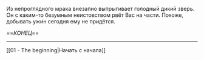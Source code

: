 Из непроглядного мрака внезапно выпрыгивает голодный дикий зверь.
Он с каким-то безумным неистовством рвёт Вас на части.
Похоже, добывать ужин сегодня ему не придётся.

==*КОНЕЦ*==
___
[[01 - The beginning|Начать с начала]]